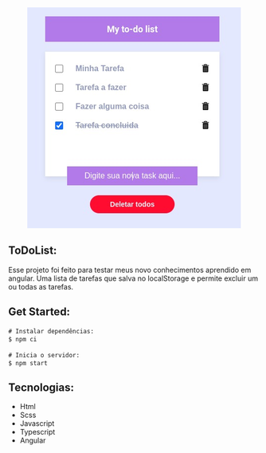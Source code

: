 <div align="center">
<img src="./github/myToDoList.jpeg" />
</div>

## ToDoList:

Esse projeto foi feito para testar meus novo conhecimentos aprendido em angular. Uma lista de tarefas que salva no localStorage e permite excluir um ou todas as tarefas.

## Get Started:

```
# Instalar dependências:
$ npm ci

# Inicia o servidor:
$ npm start
```

## Tecnologias:

* Html
* Scss
* Javascript
* Typescript
* Angular

